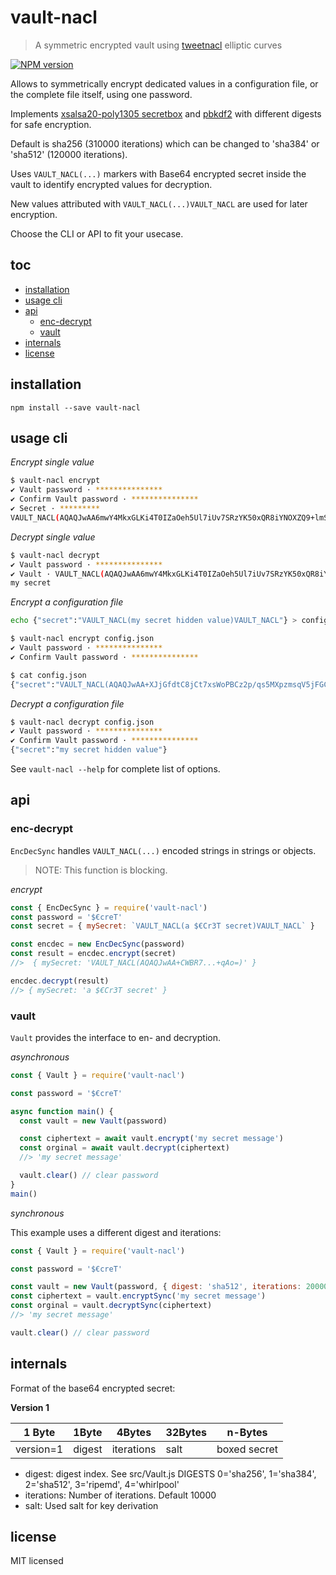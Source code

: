 # vault-nacl

> A symmetric encrypted vault using [tweetnacl][] elliptic curves

[![NPM version](https://badge.fury.io/js/vault-nacl.svg)](https://www.npmjs.com/package/vault-nacl/)

<!-- [![Build Status](https://secure.travis-ci.org/commenthol/vault-nacl.svg?branch=master)](https://travis-ci.org/commenthol/vault-nacl) -->

Allows to symmetrically encrypt dedicated values in a configuration file,
or the complete file itself, using one password.

Implements [xsalsa20-poly1305 secretbox](https://www.npmjs.com/package/tweetnacl#secret-key-authenticated-encryption-secretbox)
and [pbkdf2](https://tools.ietf.org/html/rfc8018) with different digests for
safe encryption.

Default is sha256 (310000 iterations) which can be changed to 'sha384' or 'sha512' (120000 iterations).

Uses `VAULT_NACL(...)` markers with Base64 encrypted secret inside the vault to
identify encrypted values for decryption.

New values attributed with `VAULT_NACL(...)VAULT_NACL` are used for later encryption.

Choose the CLI or API to fit your usecase.

## toc

<!-- !toc (minlevel=2 omit="toc") -->

* [installation](#installation)
* [usage cli](#usage-cli)
* [api](#api)
  * [enc-decrypt](#enc-decrypt)
  * [vault](#vault)
* [internals](#internals)
* [license](#license)

<!-- toc! -->

## installation

```
npm install --save vault-nacl
```

## usage cli

_Encrypt single value_

```bash
$ vault-nacl encrypt
✔ Vault password · ***************
✔ Confirm Vault password · ***************
✔ Secret · *********
VAULT_NACL(AQAQJwAA6mwY4MkxGLKi4T0IZaOeh5Ul7iUv7SRzYK50xQR8iYNOXZQ9+lmSSb8PYkkk5zITgbCC/HbAJJ2B)
```

_Decrypt single value_

```bash
$ vault-nacl decrypt
✔ Vault password · ***************
✔ Vault · VAULT_NACL(AQAQJwAA6mwY4MkxGLKi4T0IZaOeh5Ul7iUv7SRzYK50xQR8iYNOXZQ9+lmSSb8PYkkk5zITgbCC/HbAJJ2B)
my secret
```

_Encrypt a configuration file_

```bash
echo {"secret":"VAULT_NACL(my secret hidden value)VAULT_NACL"} > config.json

$ vault-nacl encrypt config.json
✔ Vault password · ***************
✔ Confirm Vault password · ***************

$ cat config.json
{"secret":"VAULT_NACL(AQAQJwAA+XJjGfdtC8jCt7xsWoPBCz2p/qs5MXpzmsqV5jFGCm6xfZgKcADzu3glf1z/5KxKaFFJbtCvX5rAqh/jq3UhRsMHHirldw==)"}
```

_Decrypt a configuration file_

```bash
$ vault-nacl decrypt config.json
✔ Vault password · ***************
✔ Confirm Vault password · ***************
{"secret":"my secret hidden value"}
```

See `vault-nacl --help` for complete list of options.

## api

### enc-decrypt

`EncDecSync` handles `VAULT_NACL(...)` encoded strings in strings or objects.

> NOTE: This function is blocking.

_encrypt_

```js
const { EncDecSync } = require('vault-nacl')
const password = '$€creT'
const secret = { mySecret: `VAULT_NACL(a $€Cr3T secret)VAULT_NACL` }

const encdec = new EncDecSync(password)
const result = encdec.encrypt(secret)
//>  { mySecret: 'VAULT_NACL(AQAQJwAA+CWBR7...+qAo=)' }

encdec.decrypt(result)
//> { mySecret: 'a $€Cr3T secret' }
```

### vault

`Vault` provides the interface to en- and decryption.

_asynchronous_

```js
const { Vault } = require('vault-nacl')

const password = '$€creT'

async function main() {
  const vault = new Vault(password)

  const ciphertext = await vault.encrypt('my secret message')
  const orginal = await vault.decrypt(ciphertext)
  //> 'my secret message'

  vault.clear() // clear password
}
main()
```

_synchronous_

This example uses a different digest and iterations:

```js
const { Vault } = require('vault-nacl')

const password = '$€creT'

const vault = new Vault(password, { digest: 'sha512', iterations: 20000 })
const ciphertext = vault.encryptSync('my secret message')
const orginal = vault.decryptSync(ciphertext)
//> 'my secret message'

vault.clear() // clear password
```

## internals

Format of the base64 encrypted secret:

**Version 1**

| 1 Byte    | 1Byte  | 4Bytes     | 32Bytes | n-Bytes      |
| --------- | ------ | ---------- | ------- | ------------ |
| version=1 | digest | iterations | salt    | boxed secret |

- digest: digest index. See src/Vault.js DIGESTS
  0='sha256', 1='sha384', 2='sha512', 3='ripemd', 4='whirlpool'
- iterations: Number of iterations. Default 10000
- salt: Used salt for key derivation

## license

MIT licensed

[tweetnacl]: https://npmjs.com/package/tweetnacl
